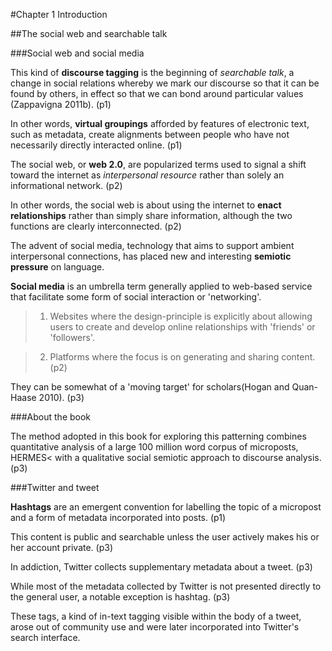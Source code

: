 #Chapter 1 Introduction

##The social web and searchable talk

###Social web and social media

This kind of **discourse tagging** is the beginning of *searchable talk*, a change in social relations whereby we mark our discourse so that it can be found by others, in effect so that we can bond around particular values (Zappavigna 2011b). (p1)

In other words, **virtual groupings** afforded by features of electronic text, such as metadata, create alignments between people who have not necessarily directly interacted online. (p1)

The social web, or **web 2.0**, are popularized terms used to signal a shift toward the internet as *interpersonal resource* rather than solely an informational network. (p2)

In other words, the social web is about using the internet to **enact relationships** rather than simply share information, although the two functions are clearly interconnected. (p2)

The advent of social media, technology that aims to support ambient interpersonal connections, has placed new and interesting **semiotic pressure** on language.

**Social media** is an umbrella term generally applied to web-based service that facilitate some form of social interaction or 'networking'.

 >1. Websites where the design-principle is explicitly about allowing users to create and develop online relationships with 'friends' or 'followers'.

 >2. Platforms where the focus is on generating and sharing content. (p2)

They can be somewhat of a 'moving target' for scholars(Hogan and Quan-Haase 2010). (p3)

###About the book

The method adopted in this book for exploring this patterning combines quantitative analysis of a large 100 million word corpus of microposts, HERMES< with a qualitative social semiotic approach to discourse analysis. (p3)

###Twitter and tweet

**Hashtags** are an emergent convention for labelling the topic of a micropost and a form of metadata incorporated into posts. (p1)

This content is public and searchable unless the user actively makes his or her account private. (p3)

In addiction, Twitter collects supplementary metadata about a tweet. (p3)

While most of the metadata collected by Twitter is not presented directly to the general user, a notable exception is hashtag. (p3)

These tags, a kind of in-text tagging visible within the body of a tweet, arose out of community use and were later incorporated into Twitter's search interface.


